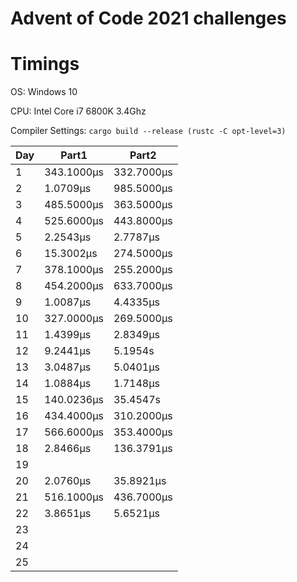 # Advent of Code 2021 challenges

# Timings
OS: Windows 10

CPU: Intel Core i7 6800K 3.4Ghz

Compiler Settings: `cargo build --release (rustc -C opt-level=3)`

|Day|Part1|Part2|
|---|-----|-----|
|1|343.1000μs|332.7000μs|
|2|1.0709μs|985.5000μs|
|3|485.5000μs|363.5000μs|
|4|525.6000μs|443.8000μs|
|5|2.2543μs|2.7787μs|
|6|15.3002μs|274.5000μs|
|7|378.1000μs|255.2000μs|
|8|454.2000μs|633.7000μs|
|9|1.0087μs|4.4335μs|
|10|327.0000μs|269.5000μs|
|11|1.4399μs|2.8349μs|
|12|9.2441μs|5.1954s|
|13|3.0487μs|5.0401μs|
|14|1.0884μs|1.7148μs|
|15|140.0236μs|35.4547s|
|16|434.4000μs|310.2000μs|
|17|566.6000μs|353.4000μs|
|18|2.8466μs|136.3791μs|
|19|||
|20|2.0760μs|35.8921μs|
|21|516.1000μs|436.7000μs|
|22|3.8651μs|5.6521μs|
|23|||
|24|||
|25|||